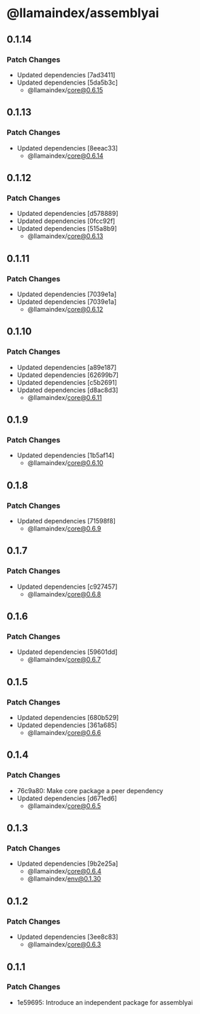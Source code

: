 # @llamaindex/assemblyai

## 0.1.14

### Patch Changes

- Updated dependencies [7ad3411]
- Updated dependencies [5da5b3c]
  - @llamaindex/core@0.6.15

## 0.1.13

### Patch Changes

- Updated dependencies [8eeac33]
  - @llamaindex/core@0.6.14

## 0.1.12

### Patch Changes

- Updated dependencies [d578889]
- Updated dependencies [0fcc92f]
- Updated dependencies [515a8b9]
  - @llamaindex/core@0.6.13

## 0.1.11

### Patch Changes

- Updated dependencies [7039e1a]
- Updated dependencies [7039e1a]
  - @llamaindex/core@0.6.12

## 0.1.10

### Patch Changes

- Updated dependencies [a89e187]
- Updated dependencies [62699b7]
- Updated dependencies [c5b2691]
- Updated dependencies [d8ac8d3]
  - @llamaindex/core@0.6.11

## 0.1.9

### Patch Changes

- Updated dependencies [1b5af14]
  - @llamaindex/core@0.6.10

## 0.1.8

### Patch Changes

- Updated dependencies [71598f8]
  - @llamaindex/core@0.6.9

## 0.1.7

### Patch Changes

- Updated dependencies [c927457]
  - @llamaindex/core@0.6.8

## 0.1.6

### Patch Changes

- Updated dependencies [59601dd]
  - @llamaindex/core@0.6.7

## 0.1.5

### Patch Changes

- Updated dependencies [680b529]
- Updated dependencies [361a685]
  - @llamaindex/core@0.6.6

## 0.1.4

### Patch Changes

- 76c9a80: Make core package a peer dependency
- Updated dependencies [d671ed6]
  - @llamaindex/core@0.6.5

## 0.1.3

### Patch Changes

- Updated dependencies [9b2e25a]
  - @llamaindex/core@0.6.4
  - @llamaindex/env@0.1.30

## 0.1.2

### Patch Changes

- Updated dependencies [3ee8c83]
  - @llamaindex/core@0.6.3

## 0.1.1

### Patch Changes

- 1e59695: Introduce an independent package for assemblyai
